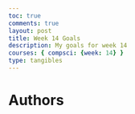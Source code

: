 ```yaml
---
toc: true
comments: true
layout: post
title: Week 14 Goals
description: My goals for week 14
courses: { compsci: {week: 14} }
type: tangibles
---
```


<h1>Authors</h1>
<ul id="cities"></ul>

<script>
  const ul = document.getElementById('cities');
  const list = document.createDocumentFragment();
  const url = "http://localhost:8085/api/insertion";

  fetch(url)
    .then((response) => {
      return response.json();
    })
    .then((data) => {
      let authors = data;

      authors.map(function(author) {
        let li = document.createElement('li');
        let name = document.createElement('h2');
        let email = document.createElement('span');

        name.innerHTML = `${author.name}`;
        email.innerHTML = `${author.email}`;

        li.appendChild(name);
        li.appendChild(email);
        list.appendChild(li);
      });
    }).
    .catch(function(error) {
      console.log(error);
    });

  ul.appendChild(list);
</script>